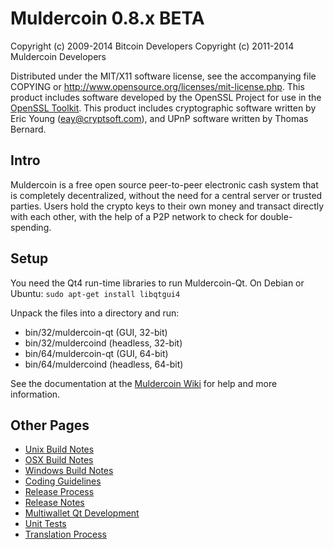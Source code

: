 Muldercoin 0.8.x BETA
====================

Copyright (c) 2009-2014 Bitcoin Developers
Copyright (c) 2011-2014 Muldercoin Developers

Distributed under the MIT/X11 software license, see the accompanying
file COPYING or http://www.opensource.org/licenses/mit-license.php.
This product includes software developed by the OpenSSL Project for use in the [OpenSSL Toolkit](http://www.openssl.org/). This product includes
cryptographic software written by Eric Young ([eay@cryptsoft.com](mailto:eay@cryptsoft.com)), and UPnP software written by Thomas Bernard.


Intro
---------------------
Muldercoin is a free open source peer-to-peer electronic cash system that is
completely decentralized, without the need for a central server or trusted
parties.  Users hold the crypto keys to their own money and transact directly
with each other, with the help of a P2P network to check for double-spending.


Setup
---------------------
You need the Qt4 run-time libraries to run Muldercoin-Qt. On Debian or Ubuntu:
	`sudo apt-get install libqtgui4`

Unpack the files into a directory and run:

- bin/32/muldercoin-qt (GUI, 32-bit)
- bin/32/muldercoind (headless, 32-bit)
- bin/64/muldercoin-qt (GUI, 64-bit)
- bin/64/muldercoind (headless, 64-bit)

See the documentation at the [Muldercoin Wiki](http://muldercoin.info)
for help and more information.


Other Pages
---------------------
- [Unix Build Notes](build-unix.md)
- [OSX Build Notes](build-osx.md)
- [Windows Build Notes](build-msw.md)
- [Coding Guidelines](coding.md)
- [Release Process](release-process.md)
- [Release Notes](release-notes.md)
- [Multiwallet Qt Development](multiwallet-qt.md)
- [Unit Tests](unit-tests.md)
- [Translation Process](translation_process.md)
